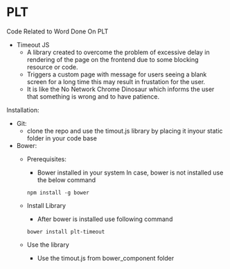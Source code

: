 # PLT
Code Related to Word Done On PLT

- Timeout JS
  - A library created to overcome the problem of excessive delay in rendering of the page on the frontend due to some blocking resource or code.
  - Triggers a custom page with message for users seeing a blank screen for a long time this may result in frustation for the user.
  - It is like the No Network Chrome Dinosaur which informs the user that something is wrong and to have patience.

Installation:
  - Git:
    - clone the repo and use the timout.js library by placing it inyour static folder in your code base
  - Bower:
    - Prerequisites:
      - Bower installed in your system
      In case, bower is not installed use the below command
      ```
      npm install -g bower
      ```
      
    - Install Library
      - After bower is installed use following command 
      ```
      bower install plt-timeout
      ```
      
    - Use the library
      - Use the timout.js from bower_component folder
